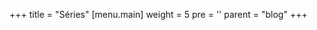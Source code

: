 +++
title = "Séries"
[menu.main]
  weight = 5
  pre = '<i class="fas fa-fw fa-columns"></i>'
  parent = "blog"
+++
